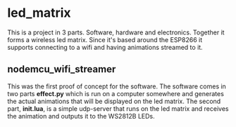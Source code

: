 # led_matrix
This is a project in 3 parts. Software, hardware and electronics. Together it forms a wireless led matrix.
Since it's based around the ESP8266 it supports connecting to a wifi and having animations streamed to it.

## nodemcu_wifi_streamer
This was the first proof of concept for the software. The software comes in two parts **effect.py** which is run on a computer somewhere and generates the actual animations that will be displayed on the led matrix.
The second part, **init.lua**, is a simple udp-server that runs on the led matrix and receives the animation and outputs it to the WS2812B LEDs.
